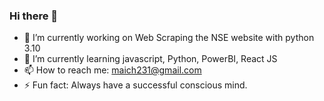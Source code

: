 ### Hi there 👋
- 🔭 I’m currently working on Web Scraping the NSE website with python 3.10
- 🌱 I’m currently learning javascript, Python, PowerBI, React JS
- 📫 How to reach me: maich231@gmail.com
- ⚡ Fun fact: Always have a successful conscious mind.

<!--
**mainalito/mainalito** is a ✨ _special_ ✨ repository because its `README.md` (this file) appears on your GitHub profile.

Here are some ideas to get you started:


-->
